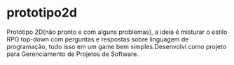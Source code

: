 # prototipo2d
Protótipo 2D(não pronto e com alguns problemas), a ideia é misturar o estilo RPG top-down com perguntas e respostas sobre linguagem de programação, tudo isso em um game bem simples.Desenvolvi como projeto para Gerenciamento de Projetos de Software.
